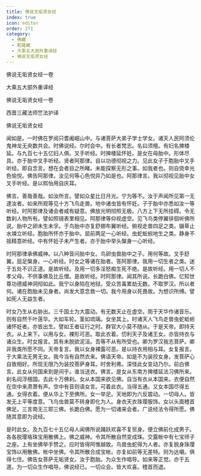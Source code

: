```yaml
---
title: 佛说无垢贤女经
index: true
icon: editor
order: 271
category:
  - 佛藏
  - 乾隆藏
  - 大乘五大部外重译经
  - 佛说无垢贤女经
---
```


佛说无垢贤女经一卷  

大乘五大部外重译经  

佛说无垢贤女经一卷  

西晋三藏法师竺法护译  

佛说无垢贤女经  

闻如是。一时佛在罗阅只耆阇崛山中。与诸菩萨大弟子学士学女。诸天人民阿须伦鬼神龙无央数共会。时佛说经。尔时会中。有长者梵志。名曰须檀。有妇名捭楼延。与九百七十五亿妇人俱。叉手听经。时捭楼延怀妊。是女在母胎中。形体尽具。亦于胎中叉手听经。贤者阿那律。自以功德彻视之力。见此女子于胞胎中叉手听经。即自念言。想在会者目之所睹。未能探察无形之事。如我者也。则自侥幸光色愉悦。佛告阿那律。汝见何等心色悦异乃如是也。阿那律言。我以彻视见胎中女叉手听经。是以熙怡用自庆耳。  

佛言。善哉善哉。如汝所言。譬如众星比日月光。宁为等不。汝于声闻所见第一无逮汝者。如来所观等见十方飞鸟走兽。地中诸虫皆有怀妊。子于胎中亦悉如汝一等听经。时阿那律及诸会者咸有疑意。佛放光明彻照无极。八方上下无所挂碍。令无数刹人物所有。譬如照镜表里相见。阿那律等仰视虚空。见飞鸟类停翼徘徊听佛所说。胎中之卵未生未孚。于鸟胎中亦复舒翅布翼听经。俯视走兽四足之类。辍草止水竦立听经。胞胎所怀亦于胎中。屈前两足一心听经。虫蛇蚯蚓地生之类。静身不摇精意听经。中有怀妊子未产生者。亦于胎中举头槃身一心听经。  

时阿那律承佛威神。以八种音问胎中女。鸟卵虫兽胎中之子。用何等故。叉手舒翼。屈足槃身。一心听经。时女之等诸在胎者。答阿那律。我用一切生者之类。迷于五处不识正道。是故听经。及用一切多淫怒痴生死不绝。是故听经。用一切人不孝父母。不供事佛及比丘僧。是故听经。时阿那律。闻其所说。长跪白佛。忆知世尊功德威神洞彻如此。我宁以身陷在地狱。受众苦毒累劫无数。不取罗汉。所以者何。诸在胞胎未见身者。尚发大意念救一切。我今用身以死畏故。为想识所缚。譬如死人无益生者。  

时女乃生从右胁出。三千国土为大震动。有无数天止在虚空。雨于天华作诸音乐。则有自然千叶莲华。大如车轮。茎如琉璃。女坐其上。时诸天人飞鸟走兽虫蛇蚯蚓诸怀妊者。亦皆出生。譬如王者征行之时。群官大小莫不随从。于是天帝。即持天衣。从上来下。以用与女。裸形可恶。取此衣着。忉利天子及诸王女。亦皆持衣与诸众生。时女报言。其有未脱欲泥洹。吾等不从有所受也。卿为罗汉我志菩萨。卿非我类所愿不同。天帝复言。我以女身裸露可恶。是以持衣用相与耳。女复报言。于大乘法无男无女。我今当有自然衣来。佛语天帝。如是不为装挍女身。发菩萨心自致相好。所现无限乃为装挍菩萨身耳。时舍利弗。深怪此女变动乃尔。前白佛言。此女从何国来到是间乎。谁当送衣。佛言。是女从东南方捭楼延法习佛所来。刹名阎浮檀国。去此十万佛刹。女从本国来欲见佛。自当有衣从本国来。衣便自然在空中来肃萧有声。空中有音则语女言。可着此衣。当得五通。又女本国尽得五通。女得衣着。便从华上下至佛所。女一举足。天地即为六反震动。一切母人。皆发无上平等度意。飞鸟虫兽莫不转身即化为人。身衣天衣珠璎服饰。女以头面稽首佛足。三言南无三耶三佛。长跪白佛。愿为一切诸来会者。广说经法令得所愿。佛随其意即为说经。  

是时此女。及九百七十五亿母人闻佛所说踊跃欢喜不复贸身。便立佛前化成男子。各各脱璎珞珠宝用散佛上。佛之威神。令其所散自然变成珠。交露帐中有七宝师子之座。上有坐佛举手赞之。应时皆得阿惟越致。鸟兽虫蛇得为人者。亦复脱身珠璎宝饰以用散佛。帐中坐佛。令其所散合成宝帐。亦复如前等无差特。则为达嚫。俱得七住。佛告女菩萨无垢贤女。汝于胞胎。为众生作唱导。如来等正觉。亦于五道。为一切众生作唱导。佛说经已。一切众会。皆大欢喜。稽首而退。  
